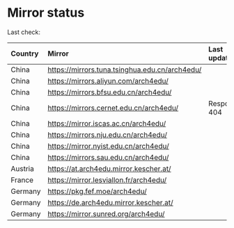 <script src="./time.js"></script>
# Mirror status
Last check: <script type="text/javascript">localize(1717820606.7908993);</script>

|Country|Mirror|Last update|
|:------|:-----|:----------|
|China|https://mirrors.tuna.tsinghua.edu.cn/arch4edu/|<script type="text/javascript">localize(1717785364);</script>|
|China|https://mirrors.aliyun.com/arch4edu/|<script type="text/javascript">localize(1717785364);</script>|
|China|https://mirrors.bfsu.edu.cn/arch4edu/|<script type="text/javascript">localize(1717742215);</script>|
|China|https://mirrors.cernet.edu.cn/arch4edu/|Response 404|
|China|https://mirror.iscas.ac.cn/arch4edu/|<script type="text/javascript">localize(1717785364);</script>|
|China|https://mirrors.nju.edu.cn/arch4edu/|<script type="text/javascript">localize(1717698847);</script>|
|China|https://mirror.nyist.edu.cn/arch4edu/|<script type="text/javascript">localize(1717742215);</script>|
|China|https://mirrors.sau.edu.cn/arch4edu/|<script type="text/javascript">localize(1717785364);</script>|
|Austria|https://at.arch4edu.mirror.kescher.at/|<script type="text/javascript">localize(1717785364);</script>|
|France|https://mirror.lesviallon.fr/arch4edu/|<script type="text/javascript">localize(1717785364);</script>|
|Germany|https://pkg.fef.moe/arch4edu/|<script type="text/javascript">localize(1717785364);</script>|
|Germany|https://de.arch4edu.mirror.kescher.at/|<script type="text/javascript">localize(1717785364);</script>|
|Germany|https://mirror.sunred.org/arch4edu/|<script type="text/javascript">localize(1717742215);</script>|

<script src="./tablefilter/tablefilter.js"></script>
<script src="./table.js"></script>